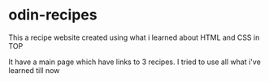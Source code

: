 # odin-recipes
This a recipe website created using what i learned about HTML and CSS in TOP

It have a main page which have links to 3 recipes. I tried to use all what i've learned till now
